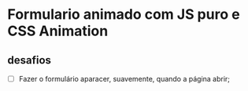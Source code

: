 # Formulario animado com JS puro e CSS Animation

## desafios

- [ ] Fazer o formulário aparacer, suavemente, quando a página abrir;